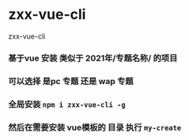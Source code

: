 # zxx-vue-cli
zxx-vue-cli

### 基于vue 安装 类似于 2021年/专题名称/  的项目
### 可以选择 是pc 专题 还是 wap 专题

### 全局安装  `npm i zxx-vue-cli -g`
### 然后在需要安装 vue模板的 目录 执行  `my-create`



